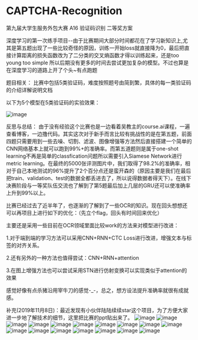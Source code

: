 # CAPTCHA-Recognition
第九届大学生服务外包大赛 A16 验证码识别 二等奖方案

深度学习的第一次练手项目--由于比赛期间大部分时间都花在了学习新知识上,尤其是第五题出现了一些比较奇怪的原因，训练一开始loss就直接降为0，最后把直接计算距离的损失函数改为了二分类的交叉熵函数才得以训练起来，还是too young too simple
所以后期没有更多的时间去尝试更加复杂的模型。不过也算是在深度学习的道路上开了个头~有点跑题

题目相关：
比赛中包括5类验证码，难度按照题号由简到繁，具体的每一类验证码的介绍详解说明文档

以下为5个模型在5类验证码的实验效果：

![image](https://github.com/SaulZhang/CAPTCHA-Recognition/blob/master/images/acc.png)

反思与总结：
由于没有经验这个比赛也是一边看着吴教主的course.ai课程，一遍查看博客，一边撸代码。其实这次对于新手而言比较有挑战性的是在第五题，前面四题只需要用到一些去噪、切割、滤波、图像增强等方法然后直接搭建一个简单的CNN网络基本上就可以跑到99%+的准确率。而第五道题则是属于one-shot learning不再是简单的classfication问题所以需要引入Siamese Network进行metric learning。在最终的5000张评测图片中，我们取得了98.2%的准确率，相对于自己本地测试的96%提升了2个百分点还是蛮开森的（原因主要是我们在最后把train、validation、test的数据全都丢进去了，所以说得数据者得天下）。在线下决赛阶段与一等奖队伍交流也了解到了第5题最后加上几层的GRU还可以使准确率上升到99%以上。

比赛已经过去了近半年了，也逐渐的了解到了一些OCR的知识。现在回头想想还可以再项目上进行如下的优化：（先立个flag，回头有时间回来优化）

主要还是采用一些目前在OCR领域里面比较work的方法来对模型进行改进：

1.对于端到端的学习方法可以采用CNN+RNN+CTC Loss进行改进，增强文本与标签的对齐关系。

2.还有另外的一种方法也值得尝试：CNN+RNN+attention

3.在图上增强方法也可以尝试采用STN进行仿射变换可以实现类似于attention的效果

感觉好像有点杀猪沿用宰牛刀的感觉-_-，总之，想方设法提升准确率就很有成就感。

补充(2019年11月8日)：最近发现有小伙伴陆陆续续star这个项目，为了方便大家进一步地了解技术的细节，这里把比赛的ppt贴出来了。
![image](https://github.com/SaulZhang/CAPTCHA-Recognition/blob/master/images/1.png)
![image](https://github.com/SaulZhang/CAPTCHA-Recognition/blob/master/images/2.png)
![image](https://github.com/SaulZhang/CAPTCHA-Recognition/blob/master/images/3.png)
![image](https://github.com/SaulZhang/CAPTCHA-Recognition/blob/master/images/4.png)
![image](https://github.com/SaulZhang/CAPTCHA-Recognition/blob/master/images/5.png)
![image](https://github.com/SaulZhang/CAPTCHA-Recognition/blob/master/images/6.png)
![image](https://github.com/SaulZhang/CAPTCHA-Recognition/blob/master/images/7.png)
![image](https://github.com/SaulZhang/CAPTCHA-Recognition/blob/master/images/8.png)
![image](https://github.com/SaulZhang/CAPTCHA-Recognition/blob/master/images/9.png)
![image](https://github.com/SaulZhang/CAPTCHA-Recognition/blob/master/images/10.png)
![image](https://github.com/SaulZhang/CAPTCHA-Recognition/blob/master/images/11.png)
![image](https://github.com/SaulZhang/CAPTCHA-Recognition/blob/master/images/12.png)
![image](https://github.com/SaulZhang/CAPTCHA-Recognition/blob/master/images/13.png)
![image](https://github.com/SaulZhang/CAPTCHA-Recognition/blob/master/images/14.png)
![image](https://github.com/SaulZhang/CAPTCHA-Recognition/blob/master/images/15.png)
![image](https://github.com/SaulZhang/CAPTCHA-Recognition/blob/master/images/16.png)
![image](https://github.com/SaulZhang/CAPTCHA-Recognition/blob/master/images/17.png)
